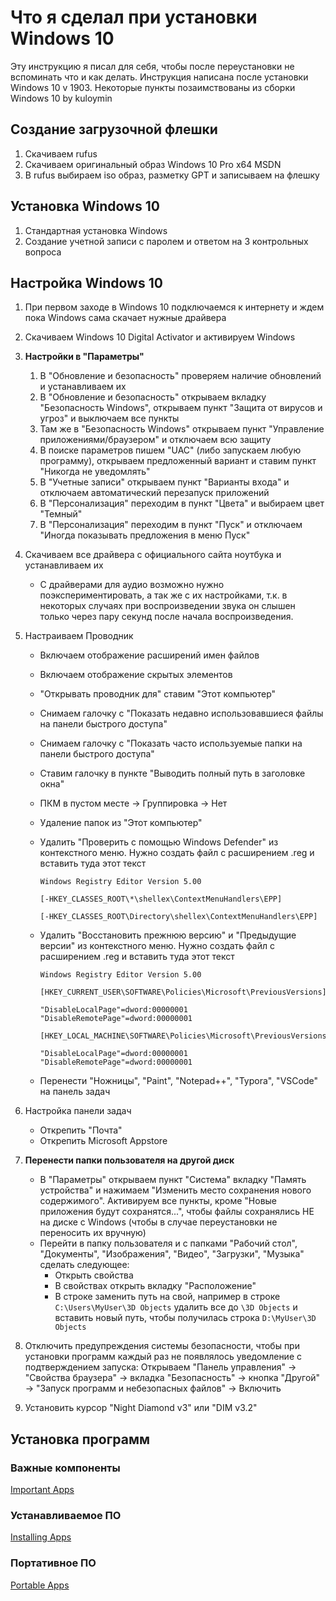 # Что я сделал при установки Windows 10

Эту инструкцию я писал для себя, чтобы после переустановки не вспоминать что и как делать. Инструкция написана после установки Windows 10 v 1903. Некоторые пункты позаимствованы из сборки Windows 10 by kuloymin

## Создание загрузочной флешки

1. Скачиваем rufus
2. Скачиваем оригинальный образ Windows 10 Pro x64 MSDN
3. В rufus выбираем iso образ, разметку GPT и записываем на флешку

## Установка Windows 10

1. Стандартная установка Windows
2. Создание учетной записи с паролем и ответом на 3 контрольных вопроса

## Настройка Windows 10

1. При первом заходе в Windows 10 подключаемся к интернету и ждем пока Windows сама скачает нужные драйвера

2. Скачиваем Windows 10 Digital Activator и активируем Windows

3. **Настройки в "Параметры"**
   1. В "Обновление и безопасность" проверяем наличие обновлений и устанавливаем их
   2. В "Обновление и безопасность" открываем вкладку "Безопасность Windows", открываем пункт "Защита от вирусов и угроз" и выключаем все пункты
   3. Там же в "Безопасность Windows" открываем пункт "Управление приложениями/браузером" и отключаем всю защиту
   4. В поиске параметров пишем "UAC" (либо запускаем любую программу), открываем предложенный вариант и ставим пункт "Никогда не уведомлять"
   5. В "Учетные записи" открываем пункт "Варианты входа" и отключаем автоматический перезапуск приложений
   6. В "Персонализация" переходим в пункт "Цвета" и выбираем цвет "Темный"
   7. В "Персонализация" переходим в пункт "Пуск" и отключаем "Иногда показывать предложения в меню Пуск"

4. Скачиваем все драйвера с официального сайта ноутбука и устанавливаем их

    * С драйверами для аудио возможно нужно поэкспериментировать, а так же с их настройками, т.к. в некоторых случаях при воспроизведении звука он слышен только через пару секунд после начала воспроизведения.

5. Настраиваем Проводник
   * Включаем отображение расширений имен файлов

   * Включаем отображение скрытых элементов

   * "Открывать проводник для" ставим "Этот компьютер"

   * Снимаем галочку с "Показать недавно использовавшиеся файлы на панели быстрого доступа"

   * Снимаем галочку с "Показать часто используемые папки на панели быстрого доступа"

   * Ставим галочку в пункте "Выводить полный путь в заголовке окна"

   * ПКМ в пустом месте -> Группировка -> Нет

   * Удаление папок из "Этот компьютер"

   * Удалить "Проверить с помощью Windows Defender" из контекстного меню. Нужно создать файл с расширением .reg и вставить туда этот текст

     ```plaintext
     Windows Registry Editor Version 5.00

     [-HKEY_CLASSES_ROOT\*\shellex\ContextMenuHandlers\EPP]

     [-HKEY_CLASSES_ROOT\Directory\shellex\ContextMenuHandlers\EPP]
     ```

   * Удалить "Восстановить прежнюю версию" и "Предыдущие версии" из контекстного меню. Нужно создать файл с расширением .reg и вставить туда этот текст

     ```plaintext
     Windows Registry Editor Version 5.00

     [HKEY_CURRENT_USER\SOFTWARE\Policies\Microsoft\PreviousVersions]

     "DisableLocalPage"=dword:00000001
     "DisableRemotePage"=dword:00000001

     [HKEY_LOCAL_MACHINE\SOFTWARE\Policies\Microsoft\PreviousVersions]

     "DisableLocalPage"=dword:00000001
     "DisableRemotePage"=dword:00000001
     ```

   * Перенести "Ножницы", "Paint", "Notepad++", "Typora", "VSCode" на панель задач

6. Настройка панели задач
   * Открепить "Почта"
   * Открепить Microsoft Appstore

7. **Перенести папки пользователя на другой диск**
    * В "Параметры" открываем пункт "Система" вкладку "Память устройства" и нажимаем "Изменить место сохранения нового содержимого". Активируем все пункты, кроме "Новые приложения будут сохранятся...", чтобы файлы сохранялись НЕ на диске с Windows (чтобы в случае переустановки не переносить их вручную)
    * Перейти в папку пользователя и с папками "Рабочий стол", "Документы", "Изображения", "Видео", "Загрузки", "Музыка" сделать следующее:
      * Открыть свойства
      * В свойствах открыть вкладку "Расположение"
      * В строке заменить путь на свой, например в строке `C:\Users\MyUser\3D Objects` удалить все до `\3D Objects` и вставить новый путь, чтобы получилась строка `D:\MyUser\3D Objects`

8. Отключить предупреждения системы безопасности, чтобы при установки программ каждый раз не появлялось уведомление с подтверждением запуска: Открываем "Панель управления" -> "Свойства браузера" -> вкладка "Безопасность" -> кнопка "Другой" -> "Запуск программ и небезопасных файлов" -> Включить

9. Установить курсор "Night Diamond v3" или "DIM v3.2"

## Установка программ

### Важные компоненты

[Important Apps](/ProgramsList/ImportantApps.md)

### Устанавливаемое ПО

[Installing Apps](/ProgramsList/InstallingApps.md)

### Портативное ПО

[Portable Apps](/ProgramsList/PortableApps.md)
